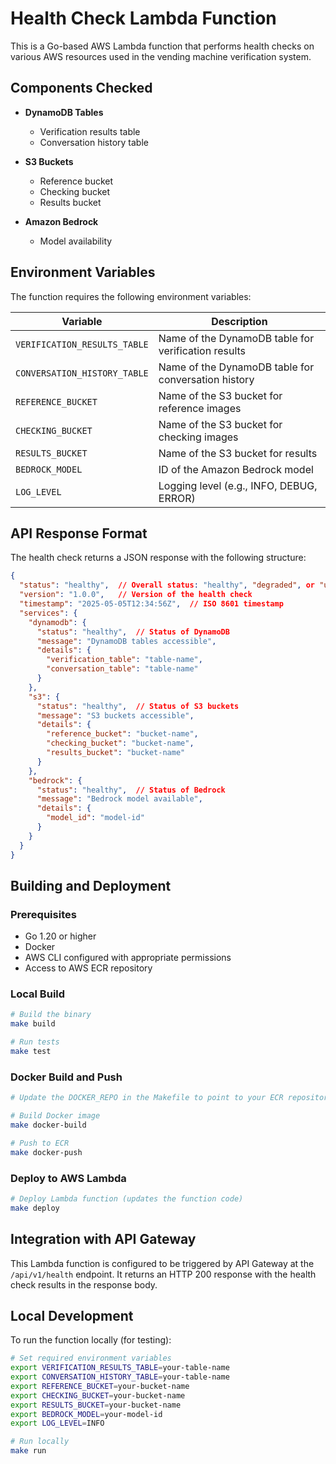 # Health Check Lambda Function

This is a Go-based AWS Lambda function that performs health checks on various AWS resources used in the vending machine verification system.

## Components Checked

- **DynamoDB Tables**
  - Verification results table
  - Conversation history table
  
- **S3 Buckets**
  - Reference bucket
  - Checking bucket
  - Results bucket
  
- **Amazon Bedrock**
  - Model availability

## Environment Variables

The function requires the following environment variables:

| Variable | Description |
|----------|-------------|
| `VERIFICATION_RESULTS_TABLE` | Name of the DynamoDB table for verification results |
| `CONVERSATION_HISTORY_TABLE` | Name of the DynamoDB table for conversation history |
| `REFERENCE_BUCKET` | Name of the S3 bucket for reference images |
| `CHECKING_BUCKET` | Name of the S3 bucket for checking images |
| `RESULTS_BUCKET` | Name of the S3 bucket for results |
| `BEDROCK_MODEL` | ID of the Amazon Bedrock model |
| `LOG_LEVEL` | Logging level (e.g., INFO, DEBUG, ERROR) |

## API Response Format

The health check returns a JSON response with the following structure:

```json
{
  "status": "healthy",  // Overall status: "healthy", "degraded", or "unhealthy"
  "version": "1.0.0",   // Version of the health check
  "timestamp": "2025-05-05T12:34:56Z",  // ISO 8601 timestamp
  "services": {
    "dynamodb": {
      "status": "healthy",  // Status of DynamoDB
      "message": "DynamoDB tables accessible",
      "details": {
        "verification_table": "table-name",
        "conversation_table": "table-name"
      }
    },
    "s3": {
      "status": "healthy",  // Status of S3 buckets
      "message": "S3 buckets accessible",
      "details": {
        "reference_bucket": "bucket-name",
        "checking_bucket": "bucket-name",
        "results_bucket": "bucket-name"
      }
    },
    "bedrock": {
      "status": "healthy",  // Status of Bedrock
      "message": "Bedrock model available",
      "details": {
        "model_id": "model-id"
      }
    }
  }
}
```

## Building and Deployment

### Prerequisites

- Go 1.20 or higher
- Docker
- AWS CLI configured with appropriate permissions
- Access to AWS ECR repository

### Local Build

```bash
# Build the binary
make build

# Run tests
make test
```

### Docker Build and Push

```bash
# Update the DOCKER_REPO in the Makefile to point to your ECR repository

# Build Docker image
make docker-build

# Push to ECR
make docker-push
```

### Deploy to AWS Lambda

```bash
# Deploy Lambda function (updates the function code)
make deploy
```

## Integration with API Gateway

This Lambda function is configured to be triggered by API Gateway at the `/api/v1/health` endpoint. It returns an HTTP 200 response with the health check results in the response body.

## Local Development

To run the function locally (for testing):

```bash
# Set required environment variables
export VERIFICATION_RESULTS_TABLE=your-table-name
export CONVERSATION_HISTORY_TABLE=your-table-name
export REFERENCE_BUCKET=your-bucket-name
export CHECKING_BUCKET=your-bucket-name
export RESULTS_BUCKET=your-bucket-name
export BEDROCK_MODEL=your-model-id
export LOG_LEVEL=INFO

# Run locally
make run
```
